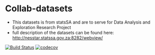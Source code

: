 # Collab-datasets
* This datasets is from statsSA and are to serve for Data Analysis and Exploration Research Project
* full description of the datasets can be found here: http://nesstar.statssa.gov.za:8282/webview/

[![Build Status](https://travis-ci.org/davis-hub/Collab-dataset.svg?branch=main)](https://travis-ci.org/davis-hub/Collab-dataset) [![codecov](https://codecov.io/gh/davis-hub/Collab-dataset/branch/master/graph/badge.svg)](https://codecov.io/gh/davis-hub/Collab-dataset)
